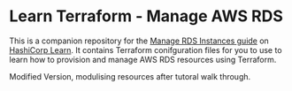 # Learn Terraform - Manage AWS RDS

This is a companion repository for the [Manage RDS Instances
guide](https://learn.hashicorp.com/tutorials/terraform/aws-rds) on [HashiCorp
Learn](https://learn.hashicorp.com/). It contains Terraform conifguration files
for you to use to learn how to provision and manage AWS RDS resources using
Terraform.


Modified Version, modulising resources after tutoral walk through.
